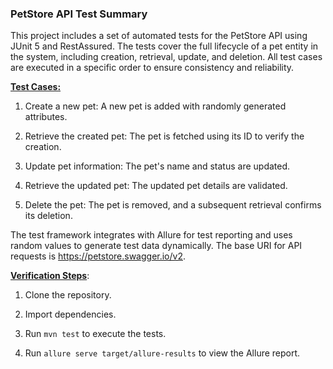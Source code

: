 ### PetStore API Test Summary

This project includes a set of automated tests for the PetStore API using JUnit 5 and RestAssured. The tests cover the full lifecycle of a pet entity in the system, including creation, retrieval, update, and deletion. All test cases are executed in a specific order to ensure consistency and reliability.

<u>**Test Cases:**</u>

1. Create a new pet: A new pet is added with randomly generated attributes.

2. Retrieve the created pet: The pet is fetched using its ID to verify the creation.

3. Update pet information: The pet's name and status are updated.

4. Retrieve the updated pet: The updated pet details are validated.

5. Delete the pet: The pet is removed, and a subsequent retrieval confirms its deletion.

The test framework integrates with Allure for test reporting and uses random values to generate test data dynamically. The base URI for API requests is https://petstore.swagger.io/v2.

<u>**Verification Steps**</u>:

1. Clone the repository.

2. Import dependencies.

3. Run `mvn test` to execute the tests.

4. Run `allure serve target/allure-results` to view the Allure report.
